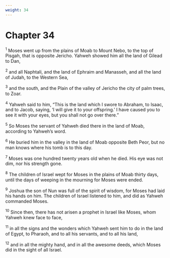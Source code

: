 ```yaml
---
weight: 34
---
```


# Chapter 34

<sup>1</sup> Moses went up from the plains of Moab to Mount Nebo, to the top of Pisgah, that is opposite Jericho. Yahweh showed him all the land of Gilead to Dan, 

<sup>2</sup> and all Naphtali, and the land of Ephraim and Manasseh, and all the land of Judah, to the Western Sea, 

<sup>3</sup> and the south, and the Plain of the valley of Jericho the city of palm trees, to Zoar. 

<sup>4</sup> Yahweh said to him, “This is the land which I swore to Abraham, to Isaac, and to Jacob, saying, ‘I will give it to your offspring.’ I have caused you to see it with your eyes, but you shall not go over there.” 

<sup>5</sup> So Moses the servant of Yahweh died there in the land of Moab, according to Yahweh’s word. 

<sup>6</sup> He buried him in the valley in the land of Moab opposite Beth Peor, but no man knows where his tomb is to this day. 

<sup>7</sup> Moses was one hundred twenty years old when he died. His eye was not dim, nor his strength gone. 

<sup>8</sup> The children of Israel wept for Moses in the plains of Moab thirty days, until the days of weeping in the mourning for Moses were ended. 

<sup>9</sup> Joshua the son of Nun was full of the spirit of wisdom, for Moses had laid his hands on him. The children of Israel listened to him, and did as Yahweh commanded Moses. 

<sup>10</sup> Since then, there has not arisen a prophet in Israel like Moses, whom Yahweh knew face to face, 

<sup>11</sup> in all the signs and the wonders which Yahweh sent him to do in the land of Egypt, to Pharaoh, and to all his servants, and to all his land, 

<sup>12</sup> and in all the mighty hand, and in all the awesome deeds, which Moses did in the sight of all Israel. 


